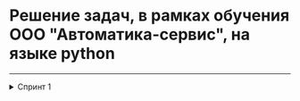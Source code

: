 # Решение задач, в рамках обучения ООО "Автоматика-сервис", на языке python
------
  <details>
  <summary> Спринт 1 </summary>
    <details>
    <summary> Ближайщий ноль 
    <a href="https://github.com/ZubkovMaxi/lerning_backend_python/blob/main/nearest.py">(nearest.py)</a>
    </summary>
    <p>Алгоритм решения задачи:</p>
    <p>1.Получаем на входе список с указанием номеров домов и пуустых участков</p>
    <p>2.Определяем количество участков</p>
    <p>3.Получаем на входе список с указанием номеров домов и пуустых участков</p>
    </details>
    <details>
    <summary> Ловкость рук </summary>
    <ul>Ближайщий ноль</ul>
    </details>
  </details>
